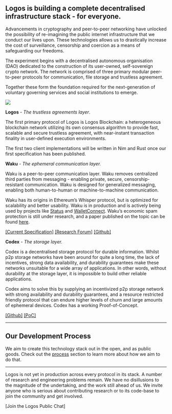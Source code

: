 ## **Logos is building a complete decentralised infrastructure stack - for everyone.**

Advancements in cryptography and peer-to-peer networking have unlocked the possibility of re-imagining the public internet infrastructure that we conduct our lives upon. These technologies allows us to drastically increase the cost of surveillance, censorship and coercion as a means of safeguarding our freedoms.

The experiment begins with a decentralised autonomous organisation (DAO) dedicated to the construction of its user-owned, self-sovereign crypto network. The network is comprised of three primary modular peer-to-peer protocols for communication, file storage and trustless agreement.

Together these form the foundation required for the next-generation of voluntary governing services and social institutions to emerge.

![](logos-overview-graphic.jpg)

**Logos** - *The trustless agreements layer*. 

The first primary protocol of Logos is Logos Blockchain: a heterogeneous blockchain network utilizing its own consensus algorithm to provide fast, scalable and secure trustless agreement, with near-instant transaction finality in user-defined execution environments.

The first two client implementations will be written in Nim and Rust once our first specification has been published.

**Waku** - *The ephemeral communication layer.*

Waku is a peer-to-peer communication layer. Waku removes centralized third parties from messaging - enabling private, secure, censorship-resistant communication. Waku is designed for generalized messaging, enabling both human-to-human or machine-to-machine communication.

Waku has its origins in Ethereum’s Whisper protocol, but is optimized for scalability and better usability. Waku is in production and is actively being used by projects like [Status](https://status.im/) and [WalletConnect](https://walletconnect.com/). Waku’s economic spam protection is still under research, and a paper published on the topic can be found [here](https://raw.githubusercontent.com/vacp2p/research/master/rln-research/Waku_RLN_Relay.pdf).

[[Current Specification]](https://rfc.vac.dev/spec/6/) [[Research Forum]](https://forum.vac.dev/) [[Github]](https://github.com/vacp2p/)

**Codex** - *The storage layer.* 

Codex is a decentralised storage protocol for durable information. Whilst p2p storage networks have been around for quite a long time, the lack of incentives, strong data availability, and durability guarantees make these networks unsuitable for a wide array of applications. In other words, without durability at the storage layer, it is impossible to build other reliable applications.

Codex aims to solve this by supplying an incentivized p2p storage network with strong availability and durability guarantees, and a resource restricted friendly protocol that can endure higher levels of churn and large amounts of ephemeral devices. Codex has a working Proof-of-Concept.

[[Github]](https://github.com/status-im/codex-research) [[PoC] ](https://github.com/status-im/nim-codex)

---

## Our Development Process

We aim to create this technology stack out in the open, and as public goods. Check out the [process](./process) section to learn more about how we aim to do that. 

---

Logos is not yet in production across every protocol in its stack. A number of research and engineering problems remain. We have no disillusions to the magnitude of the undertaking, and the work still ahead of us. We invite anyone who is serious about contributing research or to its code-base to join the community and get involved.

[Join the Logos Public Chat]